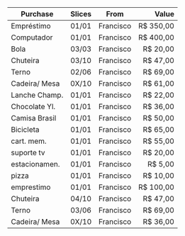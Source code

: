 | Purchase      | Slices | From       | Value      |
| ------------- |:------:|:----------:| ---------: |
| Empréstimo    |  01/01 | Francisco  | R$  350,00 |
| Computador    |  01/01 | Francisco  | R$  400,00 |
| Bola          |  03/03 | Francisco  | R$   20,00 |
| Chuteira      |  03/10 | Francisco  | R$   47,00 |
| Terno         |  02/06 | Francisco  | R$   69,00 |
| Cadeira/ Mesa |  0X/10 | Francisco  | R$   61,00 |
| Lanche Champ. |  01/01 | Francisco  | R$   22,00 |
| Chocolate Yl. |  01/01 | Francisco  | R$   36,00 |
| Camisa Brasil |  01/01 | Francisco  | R$   50,00 |
| Bicicleta     |  01/01 | Francisco  | R$   65,00 |
| cart. mem.    |  01/01 | Francisco  | R$   55,00 |
| suporte tv    |  01/01 | Francisco  | R$   20,00 |
| estacionamen. |  01/01 | Francisco  | R$    5,00 |
| pizza         |  01/01 | Francisco  | R$   10,00 |
| emprestimo    |  01/01 | Francisco  | R$  100,00 |
| Chuteira      |  04/10 | Francisco  | R$   47,00 |
| Terno         |  03/06 | Francisco  | R$   69,00 |
| Cadeira/ Mesa |  0X/10 | Francisco  | R$   36,00 |
